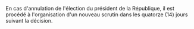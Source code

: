 En cas d'annulation de l'élection du président de la République, il est procédé à l'organisation d'un nouveau scrutin dans les quatorze (14) jours suivant la décision.